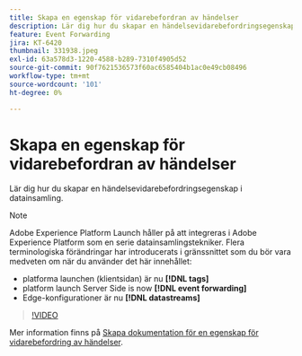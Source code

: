 ```yaml
---
title: Skapa en egenskap för vidarebefordran av händelser
description: Lär dig hur du skapar en händelsevidarebefordringsegenskap i datainsamling.
feature: Event Forwarding
jira: KT-6420
thumbnail: 331938.jpeg
exl-id: 63a578d3-1220-4588-b289-7310f4905d52
source-git-commit: 90f7621536573f60ac6585404b1ac0e49cb08496
workflow-type: tm+mt
source-wordcount: '101'
ht-degree: 0%

---
```


# Skapa en egenskap för vidarebefordran av händelser

Lär dig hur du skapar en händelsevidarebefordringsegenskap i datainsamling.

>[!NOTE]
>
>Adobe Experience Platform Launch håller på att integreras i Adobe Experience Platform som en serie datainsamlingstekniker. Flera terminologiska förändringar har introducerats i gränssnittet som du bör vara medveten om när du använder det här innehållet:
>
> * platforma launchen (klientsidan) är nu **[!DNL tags]**
> * platform launch Server Side is now **[!DNL event forwarding]**
> * Edge-konfigurationer är nu **[!DNL datastreams]**

>[!VIDEO](https://video.tv.adobe.com/v/331938?quality=12&learn=on)

Mer information finns på [Skapa dokumentation för en egenskap för vidarebefordring av händelser](https://experienceleague.adobe.com/docs/experience-platform/tags/event-forwarding/getting-started.html#create-an-event-forwarding-property).